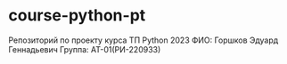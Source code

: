 # course-python-pt
Репозиторий по проекту курса ТП Python 2023
ФИО: Горшков Эдуард Геннадьевич
Группа: АТ-01(РИ-220933)

